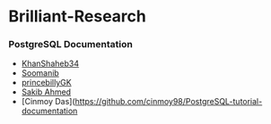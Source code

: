 # Brilliant-Research



### PostgreSQL Documentation
  - [KhanShaheb34](https://github.com/KhanShaheb34/Explore-PostgreSQL)
  - [Soomanib ](https://github.com/Radhima/Brilliant-Cloud-Research-Project)
  - [ princebillyGK ](https://github.com/princebillyGK/Relational-DB-Notes-by-princebillyGK)
  - [ Sakib Ahmed ](https://github.com/sakibahmed872/PostgreSql_learning)
  - [Cinmoy Das](https://github.com/cinmoy98/PostgreSQL-tutorial-documentation




